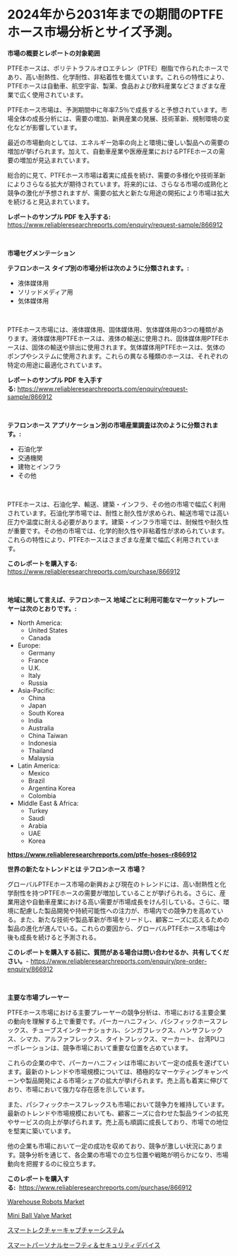 <p><h1>2024年から2031年までの期間のPTFEホース市場分析とサイズ予測。</h1></p><p><strong>市場の概要とレポートの対象範囲</strong></p>
<p><p>PTFEホースは、ポリテトラフルオロエチレン（PTFE）樹脂で作られたホースであり、高い耐熱性、化学耐性、非粘着性を備えています。これらの特性により、PTFEホースは自動車、航空宇宙、製薬、食品および飲料産業などさまざまな産業で広く使用されています。</p><p>PTFEホース市場は、予測期間中に年率7.5％で成長すると予想されています。市場全体の成長分析には、需要の増加、新興産業の発展、技術革新、規制環境の変化などが影響しています。</p><p>最近の市場動向としては、エネルギー効率の向上と環境に優しい製品への需要の増加が挙げられます。加えて、自動車産業や医療産業におけるPTFEホースの需要の増加が見込まれています。</p><p>総合的に見て、PTFEホース市場は着実に成長を続け、需要の多様化や技術革新によりさらなる拡大が期待されています。将来的には、さらなる市場の成熟化と競争の激化が予想されますが、需要の拡大と新たな用途の開拓により市場は拡大を続けると見込まれています。</p></p>
<p><strong>レポートのサンプル PDF を入手する:</strong> <a href="https://www.reliableresearchreports.com/enquiry/request-sample/866912">https://www.reliableresearchreports.com/enquiry/request-sample/866912</a></p>
<p>&nbsp;</p>
<p><strong>市場セグメンテーション</strong></p>
<p><strong>テフロンホース タイプ別の市場分析は次のように分類されます。:</strong></p>
<p><ul><li>液体媒体用</li><li>ソリッドメディア用</li><li>気体媒体用</li></ul></p>
<p>&nbsp;</p>
<p><p>PTFEホース市場には、液体媒体用、固体媒体用、気体媒体用の3つの種類があります。液体媒体用PTFEホースは、液体の輸送に使用され、固体媒体用PTFEホースは、固体の輸送や排出に使用されます。気体媒体用PTFEホースは、気体のポンプやシステムに使用されます。これらの異なる種類のホースは、それぞれの特定の用途に最適化されています。</p></p>
<p><strong>レポートのサンプル PDF を入手する:</strong>&nbsp;<a href="https://www.reliableresearchreports.com/enquiry/request-sample/866912">https://www.reliableresearchreports.com/enquiry/request-sample/866912</a></p>
<p>&nbsp;</p>
<p><strong> テフロンホース アプリケーション別の市場産業調査は次のように分類されます。:</strong></p>
<p><ul><li>石油化学</li><li>交通機関</li><li>建物とインフラ</li><li>その他</li></ul></p>
<p>&nbsp;</p>
<p><p>PTFEホースは、石油化学、輸送、建築・インフラ、その他の市場で幅広く利用されています。石油化学市場では、耐性と耐久性が求められ、輸送市場では高い圧力や温度に耐える必要があります。建築・インフラ市場では、耐候性や耐久性が重要です。その他の市場では、化学的耐久性や非粘着性が求められています。これらの特性により、PTFEホースはさまざまな産業で幅広く利用されています。</p></p>
<p><strong>このレポートを購入する:</strong>&nbsp; <a href="https://www.reliableresearchreports.com/purchase/866912">https://www.reliableresearchreports.com/purchase/866912</a></p>
<p>&nbsp;</p>
<p><strong>地域に関して言えば、テフロンホース 地域ごとに利用可能なマーケットプレーヤーは次のとおりです。:</strong></p>
<p><ul>
    <li>
        North America:
        <ul>
            <li>United States</li>
            <li>Canada</li>
        </ul>
    </li>
    <li>
        Europe:
        <ul>
            <li>Germany</li>
            <li>France</li>
            <li>U.K.</li>
            <li>Italy</li>
            <li>Russia</li>
        </ul>
    </li>
    <li>
        Asia-Pacific:
        <ul>
            <li>China</li>
            <li>Japan</li>
            <li>South Korea</li>
            <li>India</li>
            <li>Australia</li>
            <li>China Taiwan</li>
            <li>Indonesia</li>
            <li>Thailand</li>
            <li>Malaysia</li>
        </ul>
    </li>
    <li>
        Latin America:
        <ul>
            <li>Mexico</li>
            <li>Brazil</li>
            <li>Argentina Korea</li>
            <li>Colombia</li>
        </ul>
    </li>
    <li>
        Middle East & Africa:
        <ul>
            <li>Turkey</li>
            <li>Saudi</li>
            <li>Arabia</li>
            <li>UAE</li>
            <li>Korea</li>
        </ul>
    </li>
    </ul></p>
<p><strong><a href="https://www.reliableresearchreports.com/ptfe-hoses-r866912">https://www.reliableresearchreports.com/ptfe-hoses-r866912</a></strong>&nbsp;</p>
<p><strong>世界の新たなトレンドとは テフロンホース 市場？</strong></p>
<p><p>グローバルPTFEホース市場の新興および現在のトレンドには、高い耐熱性と化学耐性を持つPTFEホースの需要が増加していることが挙げられる。さらに、産業用途や自動車産業における高い需要が市場成長をけん引している。さらに、環境に配慮した製品開発や持続可能性への注力が、市場内での競争力を高めている。また、新たな技術や製品革新が市場をリードし、顧客ニーズに応えるための製品の進化が進んでいる。これらの要因から、グローバルPTFEホース市場は今後も成長を続けると予測される。</p></p>
<p><strong>このレポートを購入する前に、質問がある場合は問い合わせるか、共有してください。</strong>- <a href="https://www.reliableresearchreports.com/enquiry/pre-order-enquiry/866912">https://www.reliableresearchreports.com/enquiry/pre-order-enquiry/866912</a></p>
<p>&nbsp;</p>
<p><strong>主要な市場プレーヤー</strong></p>
<p><p>PTFEホース市場における主要プレーヤーの競争分析は、市場における主要企業の動向を理解する上で重要です。パーカーハニフィン、パシフィックホースフレックス、チューブスインターナショナル、シンガフレックス、ハンサフレックス、シマカ、アルファフレックス、タイトフレックス、マーカート、台湾PUコーポレーションは、競争市場において重要な位置を占めています。</p><p>これらの企業の中で、パーカーハニフィンは市場において一定の成長を遂げています。最新のトレンドや市場規模については、積極的なマーケティングキャンペーンや製品開発による市場シェアの拡大が挙げられます。売上高も着実に伸びており、市場において強力な存在感を示しています。</p><p>また、パシフィックホースフレックスも市場において競争力を維持しています。最新のトレンドや市場規模においても、顧客ニーズに合わせた製品ラインの拡充やサービスの向上が挙げられます。売上高も順調に成長しており、市場での地位を堅実に築いています。</p><p>他の企業も市場において一定の成功を収めており、競争が激しい状況にあります。競争分析を通じて、各企業の市場での立ち位置や戦略が明らかになり、市場動向を把握するのに役立ちます。</p></p>
<p><strong>このレポートを購入する:</strong>&nbsp;&nbsp;<a href="https://www.reliableresearchreports.com/purchase/866912">https://www.reliableresearchreports.com/purchase/866912</a></p>
<p><p><a href="https://github.com/beatblasta/Market-Research-Report-List-3/blob/main/warehouse-robots-market.md">Warehouse Robots Market</a></p><p><a href="https://github.com/shotows/Market-Research-Report-List-2/blob/main/mini-ball-valve-market.md">Mini Ball Valve Market</a></p><p><a href="https://medium.com/@baileeupton1902/%E3%82%B9%E3%83%9E%E3%83%BC%E3%83%88%E8%AC%9B%E7%BE%A9%E3%82%AD%E3%83%A3%E3%83%97%E3%83%81%E3%83%A3%E3%83%BC%E3%82%B7%E3%82%B9%E3%83%86%E3%83%A0%E5%B8%82%E5%A0%B4%E3%81%AE%E3%83%A1%E3%83%88%E3%83%AA%E3%82%AF%E3%82%B9%E3%82%92%E8%A7%A3%E8%AA%AD%E3%81%99%E3%82%8B-%E5%B8%82%E5%A0%B4%E3%82%B7%E3%82%A7%E3%82%A2-%E3%83%88%E3%83%AC%E3%83%B3%E3%83%89-%E6%88%90%E9%95%B7%E3%83%91%E3%82%BF%E3%83%BC%E3%83%B3-33ec64a0e8f1">スマートレクチャーキャプチャーシステム</a></p><p><a href="https://medium.com/@baileeupton1902/%E3%83%87%E3%82%B3%E3%83%BC%E3%83%87%E3%82%A3%E3%83%B3%E3%82%B0%E3%82%B9%E3%83%9E%E3%83%BC%E3%83%88%E3%83%91%E3%83%BC%E3%82%BD%E3%83%8A%E3%83%AB%E3%82%BB%E3%83%BC%E3%83%95%E3%83%86%E3%82%A3%E3%83%BC-%E3%82%BB%E3%82%AD%E3%83%A5%E3%83%AA%E3%83%86%E3%82%A3%E3%83%87%E3%83%90%E3%82%A4%E3%82%B9%E5%B8%82%E5%A0%B4%E3%81%AE%E3%83%A1%E3%83%88%E3%83%AA%E3%83%83%E3%82%AF%E3%82%B9-%E5%B8%82%E5%A0%B4%E3%82%B7%E3%82%A7%E3%82%A2-%E3%83%88%E3%83%AC%E3%83%B3%E3%83%89-%E6%88%90%E9%95%B7%E3%83%91%E3%82%BF%E3%83%BC%E3%83%B3-5010a65d66cc">スマートパーソナルセーフティ＆セキュリティデバイス</a></p></p>